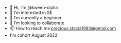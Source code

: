 - 👋 Hi, I’m @kween-olpha
- 👀 I’m interested in SE
- 🌱 I’m currently a beginner
- 💞️ I’m looking to collaborate
- 📫 How to reach me precious.stacia1993@gmail.com
-    I'm cohort August 2022
<!---
kween-olpha/kween-olpha is a ✨ special ✨ repository because its `README.md` (this file) appears on your GitHub profile.
You can click the Preview link to take a look at your changes.
--->
